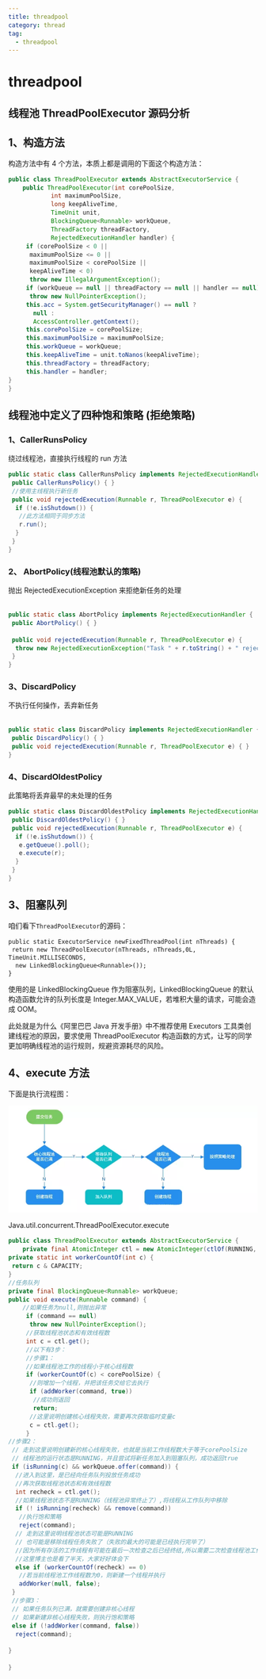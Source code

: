 ```yaml
---
title: threadpool
category: thread
tag:
  - threadpool
---
```


# threadpool

## 线程池 ThreadPoolExecutor 源码分析

## 1、构造方法

构造方法中有 4 个方法，本质上都是调用的下面这个构造方法：

```java
public class ThreadPoolExecutor extends AbstractExecutorService {
    public ThreadPoolExecutor(int corePoolSize,
            int maximumPoolSize,
            long keepAliveTime,
            TimeUnit unit,
            BlockingQueue<Runnable> workQueue,
            ThreadFactory threadFactory,
            RejectedExecutionHandler handler) {
     if (corePoolSize < 0 ||
      maximumPoolSize <= 0 ||
      maximumPoolSize < corePoolSize ||
      keepAliveTime < 0)
      throw new IllegalArgumentException();
     if (workQueue == null || threadFactory == null || handler == null)
      throw new NullPointerException();
     this.acc = System.getSecurityManager() == null ?
       null :
       AccessController.getContext();
     this.corePoolSize = corePoolSize;
     this.maximumPoolSize = maximumPoolSize;
     this.workQueue = workQueue;
     this.keepAliveTime = unit.toNanos(keepAliveTime);
     this.threadFactory = threadFactory;
     this.handler = handler;
}
}
```

## 线程池中定义了四种饱和策略 (拒绝策略)

### 1、CallerRunsPolicy

绕过线程池，直接执行线程的 run 方法

```java
public static class CallerRunsPolicy implements RejectedExecutionHandler {
 public CallerRunsPolicy() { }
 //使用主线程执行新任务
 public void rejectedExecution(Runnable r, ThreadPoolExecutor e) {
  if (!e.isShutdown()) {
   //此方法相同于同步方法
   r.run();
  }
 }
}
```

### 2、 AbortPolicy(线程池默认的策略)

抛出 RejectedExecutionException 来拒绝新任务的处理

```java

public static class AbortPolicy implements RejectedExecutionHandler {
 public AbortPolicy() { }

 public void rejectedExecution(Runnable r, ThreadPoolExecutor e) {
  throw new RejectedExecutionException("Task " + r.toString() + " rejected from " + e.toString());
 }
}
```

### 3、DiscardPolicy

不执行任何操作，丢弃新任务

```java

public static class DiscardPolicy implements RejectedExecutionHandler {
 public DiscardPolicy() { }
 public void rejectedExecution(Runnable r, ThreadPoolExecutor e) { }
}
```

### 4、DiscardOldestPolicy

此策略将丢弃最早的未处理的任务

```java
public static class DiscardOldestPolicy implements RejectedExecutionHandler {
 public DiscardOldestPolicy() { }
 public void rejectedExecution(Runnable r, ThreadPoolExecutor e) {
  if (!e.isShutdown()) {
   e.getQueue().poll();
   e.execute(r);
  }
 }
}
```

## 3、阻塞队列

咱们看下`ThreadPoolExecutor`的源码：

```
public static ExecutorService newFixedThreadPool(int nThreads) {
 return new ThreadPoolExecutor(nThreads, nThreads,0L, TimeUnit.MILLISECONDS,
  new LinkedBlockingQueue<Runnable>());
}
```

使用的是 LinkedBlockingQueue 作为阻塞队列，LinkedBlockingQueue 的默认构造函数允许的队列长度是 Integer.MAX_VALUE，若堆积大量的请求，可能会造成 OOM。

此处就是为什么《阿里巴巴 Java 开发手册》中不推荐使用 Executors 工具类创建线程池的原因，要求使用 ThreadPoolExecutor 构造函数的方式，让写的同学更加明确线程池的运行规则，规避资源耗尽的风险。

## 4、execute 方法

下面是执行流程图：

![](./image/threadpool-1.png)

Java.util.concurrent.ThreadPoolExecutor.execute

```java
public class ThreadPoolExecutor extends AbstractExecutorService {
    private final AtomicInteger ctl = new AtomicInteger(ctlOf(RUNNING, 0));
private static int workerCountOf(int c) {
 return c & CAPACITY;
}
//任务队列
private final BlockingQueue<Runnable> workQueue;
public void execute(Runnable command) {
    //如果任务为null,则抛出异常
     if (command == null)
      throw new NullPointerException();
     //获取线程池状态和有效线程数
     int c = ctl.get();
     //以下有3步：
     //步骤1：
     //如果线程池工作的线程小于核心线程数
     if (workerCountOf(c) < corePoolSize) {
      //则增加一个线程，并把该任务交给它去执行
      if (addWorker(command, true))
       //成功则返回
       return;
      //这里说明创建核心线程失败，需要再次获取临时变量c
      c = ctl.get();
     }
//步骤2：
 // 走到这里说明创建新的核心线程失败，也就是当前工作线程数大于等于corePoolSize
 // 线程池的运行状态是RUNNING，并且尝试将新任务加入到阻塞队列，成功返回true
 if (isRunning(c) && workQueue.offer(command)) {
  //进入到这里，是已经向任务队列投放任务成功
  //再次获取线程池状态和有效线程数
  int recheck = ctl.get();
  //如果线程池状态不是RUNNING（线程池异常终止了）,将线程从工作队列中移除
  if (! isRunning(recheck) && remove(command))
   //执行饱和策略
   reject(command);
  // 走到这里说明线程池状态可能是RUNNING
  // 也可能是移除线程任务失败了（失败的最大的可能是已经执行完毕了）
  //因为所有存活的工作线程有可能在最后一次检查之后已经终结,所以需要二次检查线程池工作线程的状态
  //这里博主也是看了半天，大家好好体会下
  else if (workerCountOf(recheck) == 0)
   //若当前线程池工作线程数为0，则新建一个线程并执行
   addWorker(null, false);
 }
 //步骤3：
 // 如果任务队列已满，就需要创建非核心线程
 // 如果新建非核心线程失败，则执行饱和策略
 else if (!addWorker(command, false))
  reject(command);

}

}

```
